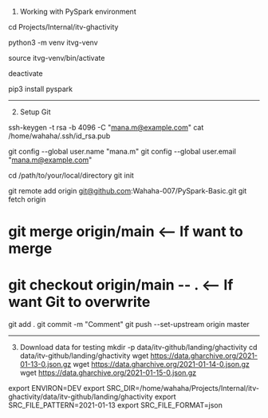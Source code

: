 1. Working with PySpark environment

cd Projects/Internal/itv-ghactivity

python3 -m venv itvg-venv

source itvg-venv/bin/activate

deactivate

pip3 install pyspark

-----------------
2. Setup Git

ssh-keygen -t rsa -b 4096 -C "mana.m@example.com"
cat /home/wahaha/.ssh/id_rsa.pub

git config --global user.name "mana.m"
git config --global user.email "mana.m@example.com"

cd /path/to/your/local/directory
git init

git remote add origin git@github.com:Wahaha-007/PySpark-Basic.git
git fetch origin
# git merge origin/main    		<-- If want to merge
# git checkout origin/main -- .		<-- If want Git to overwrite
git add .
git commit -m "Comment"
git push --set-upstream origin master	

----------------------------
3. Download data for testing
mkdir -p data/itv-github/landing/ghactivity
cd data/itv-github/landing/ghactivity
wget https://data.gharchive.org/2021-01-13-0.json.gz
wget https://data.gharchive.org/2021-01-14-0.json.gz
wget https://data.gharchive.org/2021-01-15-0.json.gz

export ENVIRON=DEV
export SRC_DIR=/home/wahaha/Projects/Internal/itv-ghactivity/data/itv-github/landing/ghactivity
export SRC_FILE_PATTERN=2021-01-13
export SRC_FILE_FORMAT=json
